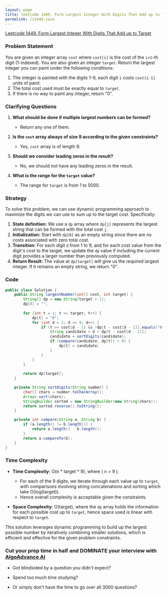 ```yaml
---
layout: page
title: leetcode 1449. Form Largest Integer With Digits That Add up to Target
permalink: /s1449-java
---
```

[Leetcode 1449. Form Largest Integer With Digits That Add up to Target](https://algoadvance.github.io/algoadvance/l1449)
### Problem Statement
You are given an integer array `cost` where `cost[i]` is the cost of the `i+1`-th digit (1-indexed). You are also given an integer `target`. Return the largest integer you can paint under the following conditions:
1. The integer is painted with the digits 1-9, each digit `i` costs `cost[i-1]` units of paint.
2. The total cost used must be exactly equal to `target`.
3. If there is no way to paint any integer, return "0".

### Clarifying Questions
1. **What should be done if multiple largest numbers can be formed?**
   - Return any one of them.
   
2. **Is the `cost` array always of size 9 according to the given constraints?**
   - Yes, `cost` array is of length 9.

3. **Should we consider leading zeros in the result?**
   - No, we should not have any leading zeros in the result. 

4. **What is the range for the `target` value?**
   - The range for `target` is from 1 to 5000. 

### Strategy

To solve this problem, we can use dynamic programming approach to maximize the digits we can use to sum up to the target cost. Specifically:
1. **State definition:** We use a `dp` array where `dp[j]` represents the largest string that can be formed with the total cost `j`.
2. **Initialization:** Start with `dp[0]` as an empty string since there are no costs associated with zero total cost.
3. **Transition:** For each digit `d` from 1 to 9, and for each cost value from the digit's cost to the target, we update the `dp` value if including the current digit provides a larger number than previously computed.
4. **Return Result:** The value at `dp[target]` will give us the required largest integer. If it remains an empty string, we return "0".

### Code

```java
public class Solution {
    public String largestNumber(int[] cost, int target) {
        String[] dp = new String[target + 1];
        dp[0] = "";
        
        for (int t = 1; t <= target; t++) {
            dp[t] = "0";
            for (int d = 1; d <= 9; d++) {
                if (t >= cost[d - 1] && !dp[t - cost[d - 1]].equals("0")) {
                    String candidate = d + dp[t - cost[d - 1]];
                    candidate = sortDigits(candidate);
                    if (compare(candidate, dp[t]) > 0) {
                        dp[t] = candidate;
                    }
                }
            }
        }
        
        return dp[target];
    }

    private String sortDigits(String number) {
        char[] chars = number.toCharArray();
        Arrays.sort(chars);
        StringBuilder sorted = new StringBuilder(new String(chars));
        return sorted.reverse().toString();
    }

    private int compare(String a, String b) {
        if (a.length() != b.length()) {
            return a.length() - b.length();
        }
        return a.compareTo(b);
    }
}
```

### Time Complexity
- **Time Complexity:** O(n * target * 9), where \( n = 9 \). 
  - For each of the 9 digits, we iterate through each value up to `target`, with comparisons involving string concatenations and sorting which take O(log(target)).
  - Hence overall complexity is acceptable given the constraints.

- **Space Complexity:** O(target), where the `dp` array holds the information for each possible cost up to `target`, hence space used is linear with respect to `target`.

This solution leverages dynamic programming to build up the largest possible number by iteratively combining smaller solutions, which is efficient and effective for the given problem constraints.


### Cut your prep time in half and DOMINATE your interview with [AlgoAdvance AI](https://algoAdvance.com)

- Got blindsided by a question you didn't expect?

- Spend too much time studying?

- Or simply don't have the time to go over all 3000 questions?

